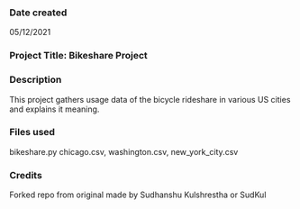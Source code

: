 ### Date created
05/12/2021

### Project Title: Bikeshare Project

### Description
This project gathers usage data of the bicycle rideshare in various US cities and explains it meaning.

### Files used
bikeshare.py chicago.csv, washington.csv, new_york_city.csv
### Credits
Forked repo from original made by Sudhanshu Kulshrestha or SudKul
